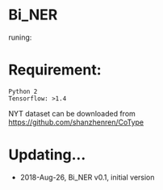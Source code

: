 # Bi_NER

runing:

Requirement:
===
    Python 2  
    Tensorflow: >1.4  


NYT dataset can be downloaded from https://github.com/shanzhenren/CoType


Updating...
===
* 2018-Aug-26, Bi_NER v0.1, initial version
  


